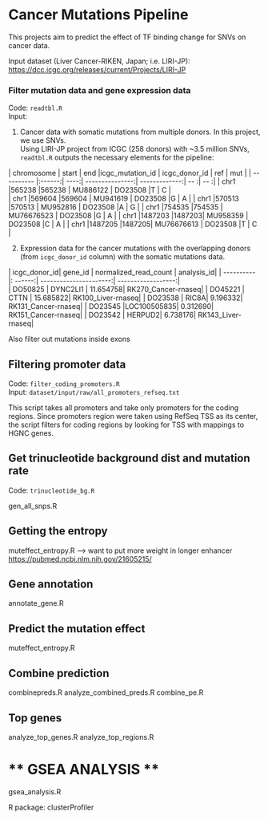 # **Cancer Mutations Pipeline**

This projects aim to predict the effect of TF binding change for SNVs on cancer data.

Input dataset (Liver Cancer-RIKEN, Japan; i.e. LIRI-JP): https://dcc.icgc.org/releases/current/Projects/LIRI-JP

### Filter mutation data and gene expression data
Code: `readtbl.R` <br />
Input: <br />
  1. Cancer data with somatic mutations from multiple donors. In this project, we use SNVs. <br />
  Using LIRI-JP project from ICGC (258 donors) with ~3.5 million SNVs, `readtbl.R` outputs the necessary elements for the pipeline:

|  chromosome |  start |  end  |icgc_mutation_id | icgc_donor_id | ref | mut |
| ----------  |:------:|  ----:| ---------------:| -------------:| -- :| -- :|
|       chr1  |565238  |565238 | MU886122        | DO23508       |T    | C   |  
|       chr1  |569604  |569604 | MU941619        | DO23508       |G    | A   |
|       chr1  |570513  |570513 | MU952816        | DO23508       |A    | G   |
|       chr1  |754535  |754535 | MU76676523      | DO23508       |G    | A   |
|       chr1  |1487203 |1487203| MU958359        | DO23508       |C    | A   |
|       chr1  |1487205 |1487205| MU76676613      | DO23508       |T    | C   |

  2. Expression data for the cancer mutations with the overlapping donors (from `icgc_donor_id` column) with the somatic mutations data.  

| icgc_donor_id|    gene_id | normalized_read_count  |         analysis_id|
|  ----------  |:    ------:| ----------------------:| ------------------:|  
|      DO50825 |   DYNC2LI1 |               11.654758| RK270_Cancer-rnaseq|
|      DO45221 |       CTTN |               15.685822|  RK100_Liver-rnaseq|
|      DO23538 |       RIC8A|                9.196332| RK131_Cancer-rnaseq|
|      DO23545 |LOC100505835|                0.312690| RK151_Cancer-rnaseq|
|      DO23542 |     HERPUD2|                6.738176|  RK143_Liver-rnaseq|

Also filter out mutations inside exons

## Filtering promoter data
Code: `filter_coding_promoters.R`<br />
Input: `dataset/input/raw/all_promoters_refseq.txt`

This script takes all promoters and take only promoters for the coding regions. Since promoters region were taken using RefSeq TSS as its center, the script filters for coding regions by looking for TSS with mappings to HGNC genes.

## Get trinucleotide background dist and mutation rate
Code: `trinucleotide_bg.R` <br />


gen_all_snps.R

## Getting the entropy
muteffect_entropy.R
--> want to put more weight in longer enhancer
https://pubmed.ncbi.nlm.nih.gov/21605215/

## Gene annotation
annotate_gene.R

## Predict the mutation effect
muteffect_entropy.R


## Combine prediction
combinepreds.R
analyze_combined_preds.R
combine_pe.R

## Top genes
analyze_top_genes.R
analyze_top_regions.R


# ** GSEA ANALYSIS **
gsea_analysis.R

R package: clusterProfiler
